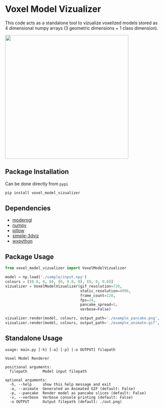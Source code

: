 # Voxel Model Vizualizer

This code acts as a standalone tool to vizualize voxelized models stored as 4 dimensional numpy arrays (3 geometric dimensions + 1 class dimension).

<img src="https://raw.githubusercontent.com/andreasbrake/voxel-render/master/sample/output_animate.gif" width="400" height="400"/>

## Package Installation

Can be done directly from `pypi`

```bash
pip install voxel_model_vizualizer
```

## Dependencies

* [moderngl](https://github.com/moderngl/moderngl)
* [numpy](http://www.numpy.org/)
* [pillow](https://pillow.readthedocs.io/en/stable/)
* [simple-3dviz](https://github.com/angeloskath/simple-3dviz)
* [wxpython](https://wxpython.org/)

## Package Usage

```python
from voxel_model_vizualizer import VoxelModelVizualizer

model = np.load('./sample/input.npy')
colours = [(0.8, 0, 0), (0, 0.8, 0), (0, 0, 0.8)]
vizualizer = VoxelModelVizualizer(gif_resolution=720,
                                  static_resolution=4096,
                                  frame_count=120,
                                  fps=24,
                                  pancake_spread=5,
                                  verbose=False)

vizualizer.render(model, colours, output_path='./example_pancake.png', pancake=True)
vizualizer.render(model, colours, output_path='./example_animate.gif', animate=True)
```

## Standalone Usage

```text
usage: main.py [-h] [-a] [-p] [-o OUTPUT] filepath

Voxel Model Renderer

positional arguments:
  filepath       Model input filepath

optional arguments:
  -h, --help     show this help message and exit
  -a, --animate  Generated an Animated GIF (default: False)
  -p, --pancake  Render model as pancake slices (default: False)
  -v, --verbose  Verbose console printing (default: False)
  -o OUTPUT      Output filepath (default: ./out.png)
```
